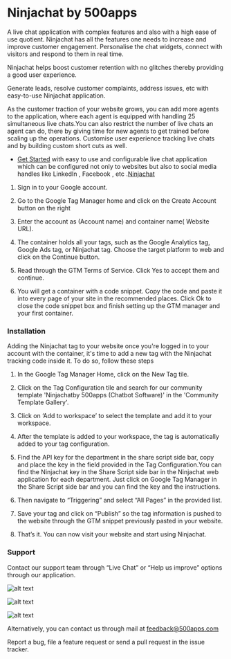 # Ninjachat by 500apps

A live chat application with complex features and also with a high ease of use quotient. Ninjachat has all the features one needs to increase and improve customer engagement. Personalise the chat widgets, connect with visitors and respond to them in real time.

Ninjachat helps boost customer retention with no glitches thereby providing a good user experience.

Generate leads, resolve customer complaints, address issues, etc with easy-to-use Ninjachat application.

As the customer traction of your website grows, you can add more agents to the application, where each agent is equipped with handling 25 simultaneous live chats.You can also restrict the number of live chats an agent can do, there by giving time for new agents to get trained before scaling up the operations. Customise user experience tracking live chats and by building custom short cuts as well.

- [Get Started](https://infinity.500apps.com/ninjachat) with easy to use and configurable live chat application which can be configured not only to websites but also to social media handles like LinkedIn , Facebook , etc .[Ninjachat](https://ninjachat.com)

1. Sign in to your Google account.

2. Go to the Google Tag Manager home and click on the Create Account button on the right

3. Enter the account as (Account name) and container name( Website URL).

4. The container holds all your tags, such as the Google Analytics tag, Google Ads tag, or Ninjachat tag. Choose the target platform to web and click on the Continue button.

5. Read through the GTM Terms of Service. Click Yes to accept them and continue.

6. You will get a container with a code snippet. Copy the code and paste it into every page of your site in the recommended places. Click Ok to close the code snippet box and finish setting up the GTM manager and your first container.

### Installation

Adding the Ninjachat tag to your website once you're logged in to your account with the container, it's time to add a new tag with the Ninjachat tracking code inside it. To do so, follow these steps

1. In the Google Tag Manager Home, click on the New Tag tile.

2. Click on the Tag Configuration tile and search for our community template 'Ninjachatby 500apps (Chatbot Software)' in the 'Community Template Gallery'.

3. Click on ‘Add to workspace’ to select the template and add it to your workspace.

4. After the template is added to your workspace, the tag is automatically added to your tag configuration.

5. Find the API key for the department in the share script side bar, copy and place the key in the field provided in the Tag Configuration.You can find the Ninjachat key in the Share Script side bar in the Ninjachat web application for each department. Just click on Google Tag Manager in the Share Script side bar and you can find the key and the instructions.

6. Then navigate to “Triggering” and select “All Pages” in the provided list.

7. Save your tag and click on “Publish” so the tag information is pushed to the website through the GTM snippet previously pasted in your website.

8. That’s it. You can now visit your website and start using Ninjachat.

### Support

Contact our support team through “Live Chat” or “Help us improve” options through our application.

![alt text](https://infinity.500apps.com/img/ninjachat/gtm-image-1.png)

![alt text](https://infinity.500apps.com/img/ninjachat/gtm-image-2.png)

![alt text](https://infinity.500apps.com/img/ninjachat/gtm-image-3.png)

Alternatively, you can contact us through mail at feedback@500apps.com

Report a bug, file a feature request or send a pull request in the issue tracker.
